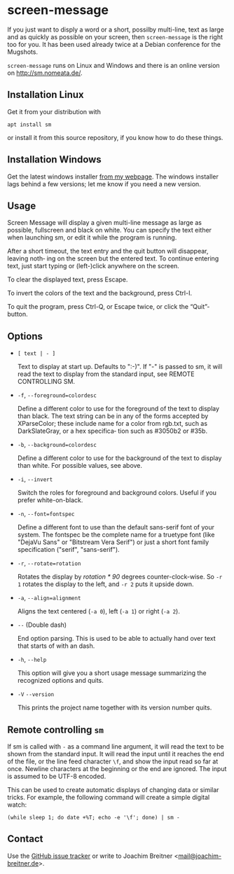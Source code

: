 screen-message
==============

If you just want to disply a word or a short, possilby multi-line, text as
large and as quickly as possible on your screen, then `screen-message` is the
right too for you. It has been used already twice at a Debian conference for
the Mugshots.

`screen-message` runs on Linux and Windows and there is an online version on http://sm.nomeata.de/.

Installation Linux
------------------

Get it from your distribution with

    apt install sm

or install it from this source repository, if you know how to do these things.


Installation Windows
--------------------

Get the latest windows installer
[from my webpage](http://www.joachim-breitner.de/en/projects#screen-message). The windows installer lags behind a few versions; let me know if you need a new version.


Usage
-----

Screen Message  will display a given multi-line message as large as possible, fullscreen
and black on white. You can specify the text either when launching sm, or edit it  while
the program is running.

After  a short timeout, the text entry and the quit button will disappear, leaving noth‐
ing on the screen but the entered text. To continue entering text, just start typing  or
(left-)click anywhere on the screen.

To clear the displayed text, press Escape.

To invert the colors of the text and the background, press Ctrl-I.

To quit the program, press Ctrl-Q, or Escape twice, or click the “Quit”-button.

Options
-------

 * `[ text | - ]`


   Text  to  display at start up. Defaults to ":-)". If "-" is passed to sm, it will
   read the text to display from the standard input, see REMOTE CONTROLLING SM.

 * `-f`, `--foreground=colordesc`

   Define a different color to use for the foreground of the text  to  display  than
   black.  The text string can be in any of the forms accepted by XParseColor; these
   include name for a color from rgb.txt, such as DarkSlateGray, or a hex specifica‐
   tion such as #3050b2 or #35b.

 * `-b`, `--background=colordesc`

   Define  a  different  color to use for the background of the text to display than
   white. For possible values, see above.

 * `-i`, `--invert`

   Switch the roles for foreground and  background  colors.  Useful  if  you  prefer
   white-on-black.

 * `-n`, `--font=fontspec`

   Define  a  different font to use than the default sans-serif font of your system.
   The fontspec be the complete name for a truetype  font  (like  "DejaVu  Sans"  or
   "Bitstream  Vera  Serif")  or  just  a  short font family specification ("serif",
   "sans-serif").

 * `-r`, `--rotate=rotation`

   Rotates the display by *rotation * 90* degrees counter-clock-wise. So  `-r 1`  rotates
   the display to the left, and `-r 2` puts it upside down.

 * `-a`, `--align=alignment`

   Aligns the text centered (`-a 0`), left (`-a 1`) or right (`-a 2`).

 * `--` (Double  dash)

   End option parsing. This is used to be able to actually hand over
   text that starts of with an dash.

 * `-h`, `--help`

   This option will give you  a  short  usage  message  summarizing  the  recognized
   options and quits.

 * `-V` `--version`

   This prints the project name together with its version number quits.

Remote controlling `sm`
-----------------------

If  sm  is  called  with `-` as a command line argument, it will read the text to be shown
from the standard input. It will read the input until it reaches the end of the file, or
the  line  feed character `\f`, and show the input read so far at once. Newline characters
at the beginning or the end are ignored. The input is assumed to be UTF-8  encoded.

This  can  be  used to create automatic displays of changing data or similar tricks. For
example, the following command will create a simple digital watch:

    (while sleep 1; do date +%T; echo -e '\f'; done) | sm -


Contact
-------

Use the [GitHub issue tracker] or write to Joachim Breitner <<mail@joachim-breitner.de>>.

[GitHub issue tracker]: (https://github.com/nomeata/screen-message/issues)
